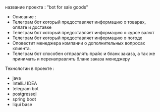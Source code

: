 название проекта : "bot for sale goods"



- Описание :
- Телеграм бот который предоставляет информацию о товарах, оплате и доставке
- Телеграм бот который предоставляет информацию о курсе валют
- Телеграм бот который предоставляет информацию о погоде
- Оповестит менеджера компании о дополнительных вопросах клиента.
- Телеграм бот способен отправлять прайс и бланк заказа, а так же принимать и перенаправлять бланк заказа менеджеру




 Технологии в проекте :

 
* java
* IntelliJ IDEA
* telegram bot
* postgressql
* spring boot
* liqui base
